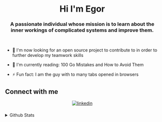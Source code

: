 <h1 align="center">Hi I'm Egor</h1>  
<h3 align="center">A passionate individual whose mission is to learn about the inner workings of complicated systems and improve them. </h3> 
<br/>
  
- 🌱 I'm now looking for an open source project to contribute to in order to further develop my teamwork skills
  
- :open_book: I'm currently reading: 100 Go Mistakes and How to Avoid Them

- ⚡ Fun fact: I am the guy with to many tabs opened in browsers 

## Connect with me  
<div align="center">
<a href="https://linkedin.com/in/egor-denysenko" target="_blank">
<img src=https://img.shields.io/badge/linkedin-%231E77B5.svg?&style=for-the-badge&logo=linkedin&logoColor=white alt=linkedin style="margin-bottom: 5px;" />
</a>  
</div>  
  
<br/>  

<details><summary> Github Stats </summary>


<p>&nbsp;<img align="center" src="https://github-readme-stats.vercel.app/api?username=egor-denysenko&show_icons=true&theme=gruvbox&locale=en" alt="egor-denysenko" /></p>

<p><img align="center" src="https://github-readme-streak-stats.herokuapp.com/?user=egor-denysenko&theme=dark" alt="egor-denysenko" /></p>

<p><img align="left" src="https://github-readme-stats.vercel.app/api/top-langs?username=egor-denysenko&show_icons=true&theme=gruvbox&locale=en&layout=compact" alt="egor-denysenko" /></p>
